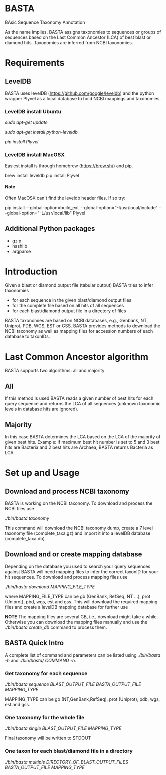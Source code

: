 # BASTA
BAsic Sequence Taxonomy Annotation

As the name implies, BASTA assigns taxonomies to sequences or groups of sequences based on the Last Common Ancestor (LCA) of best blast or diamond hits. Taxonomies are inferred from NCBI taxonomies.


# Requirements

## LevelDB
BASTA uses levelDB (https://github.com/google/leveldb) and the python wrapper Plyvel as a local database to hold NCBI mappings and taxonomies.

### LevelDB install Ubuntu

*sudo apt-get update*

*sudo apt-get install python-leveldb*

*pip install Plyvel*




### LevelDB install MacOSX
Easiest install is through homebrew (https://brew.sh/) and pip. 

brew install leveldb
pip install Plyvel

#### Note
Often MacOSX can't find the leveldb header files. If so try:

pip install --global-option=build_ext --global-option="-I/usr/local/include" --global-option="-L/usr/local/lib" Plyvel


## Additional Python packages
* gzip
* hashlib
* argparse


# Introduction

Given a blast or diamond output file (tabular output) BASTA tries to infer taxonomies  
* for each sequence in the given blast/diamond output files 
* for the complete file based on all hits of all sequences 
* for each blast/diamond output file in a directory of files

BASTA taxonomies are based on NCBI databases, e.g., Genbank, NT, Uniprot, PDB, WGS, EST or GSS. BASTA provides methods to download the NCBI taxonomy as well as mapping files for accession numbers of each database to taxonIDs.

# Last Common Ancestor algorithm
BASTA supports two algorithms: all and majority

## All
If this method is used BASTA reads a given number of best hits for each query sequence and returns the LCA of all sequences (unknown taxonomic levels in database hits are ignored).

## Majority
In this case BASTA determines the LCA based on the LCA of the majority of given best hits. Example: if maximum best hit number is set to 5 and 3 best hits are Bacteria and 2 best hits are Archaea, BASTA returns Bacteria as LCA.

# Set up and Usage

## Download and process NCBI taxonomy
BASTA is working on the NCBI taxonomy. To download and process the NCBI files use

*./bin/basta taxonomy*

This command will download the NCBI taxonomy dump, create a 7 level taxonomy file (complete_taxa.gz) and import it into a levelDB database (complete_taxa.db)


## Download and or create mapping database
Depending on the database you used to search your query sequences against BASTA will need mapping files to infer the correct taxonID for your hit sequences. To download and process mapping files use

*./bin/basta download MAPPING_FILE_TYPE*

where MAPPING_FILE_TYPE can be gb (GenBank, RefSeq, NT ...), prot (Uniprot), pbd, wgs, est and gss.
This will download the required mapping files and create a levelDB mapping database for further use

**NOTE** The mapping files are several GB, i.e., download might take a while. Otherwise you can download the mapping files manually and use the *./bin/basta create_db* command to process them.


## BASTA Quick Intro
A complete list of command and parameters can be listed using *./bin/basta -h* and *./bin/basta/ COMMAND -h*.


### Get taxonomy for each sequence

*./bin/basta sequence BLAST_OUTPUT_FILE BASTA_OUTPUT_FILE MAPPING_TYPE*

MAPPING_TYPE can be gb (NT,GenBank,RefSeq), prot (Uniprot), pdb, wgs, est and gss.


### One taxonomy for the whole file
*./bin/basta single BLAST_OUTPUT_FILE MAPPING_TYPE*

Final taxonomy will be written to STDOUT


### One taxon for each blast/diamond file in a directory
*./bin/basta multiple DIRECTORY_OF_BLAST_OUTPUT_FILES BASTA_OUTPUT_FILE MAPPING_TYPE*










